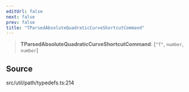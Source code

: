 ```yaml
---
editUrl: false
next: false
prev: false
title: "TParsedAbsoluteQuadraticCurveShortcutCommand"
---
```


> **TParsedAbsoluteQuadraticCurveShortcutCommand**: [`"T"`, `number`, `number`]

## Source

src/util/path/typedefs.ts:214
